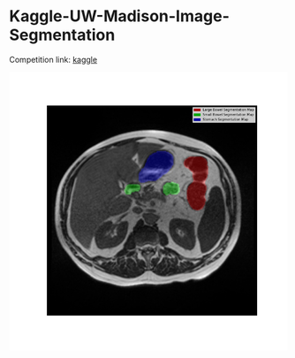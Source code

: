 # Kaggle-UW-Madison-Image-Segmentation

Competition link: [kaggle](https://www.kaggle.com/competitions/uw-madison-gi-tract-image-segmentation)

![example](media/segmentation-example.jpg)
